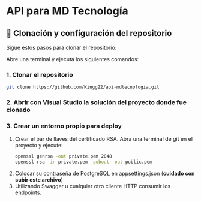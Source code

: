 # API para MD Tecnología

## :wrench: Clonación y configuración del repositorio

Sigue estos pasos para clonar el repositorio:

Abre una terminal y ejecuta los siguientes comandos:

### 1. Clonar el repositorio

```bash
git clone https://github.com/Kingg22/api-mdtecnologia.git
```

### 2. Abrir con Visual Studio la solución del proyecto donde fue clonado

### 3. Crear un entorno propio para deploy

1. Crear el par de llaves del certificado RSA. Abra una terminal de git en el proyecto y ejecute:
   ```bash
   openssl genrsa -out private.pem 2048
   openssl rsa -in private.pem -pubout -out public.pem
   ```
2. Colocar su contraseña de PostgreSQL en appsettings.json (**cuidado con subir este archivo**)
3. Utilizando Swagger u cualquier otro cliente HTTP consumir los endpoints.

